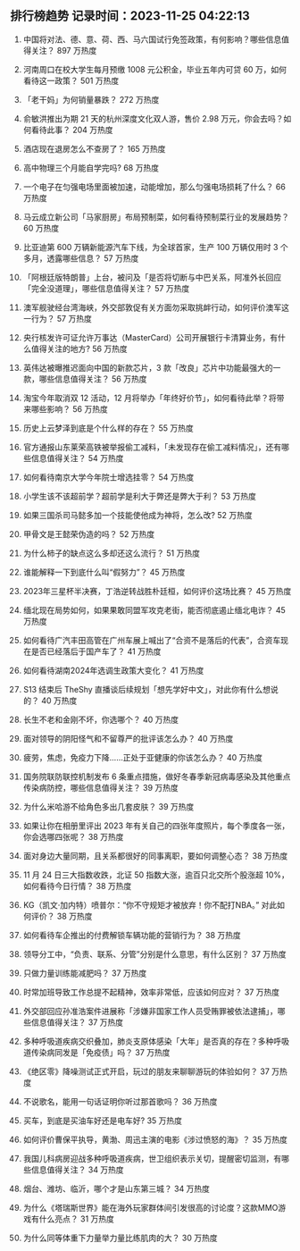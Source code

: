 
## 排行榜趋势 记录时间：2023-11-25 04:22:13
  
  1. 中国将对法、德、意、荷、西、马六国试行免签政策，有何影响？哪些信息值得关注？ 897 万热度
    
  2. 河南周口在校大学生每月预缴 1008 元公积金，毕业五年内可贷 60 万，如何看待这一政策？ 501 万热度
    
  3. 「老干妈」为何销量暴跌？ 272 万热度
    
  4. 俞敏洪推出为期 21 天的杭州深度文化双人游，售价 2.98 万元，你会去吗？如何看待此事？ 204 万热度
    
  5. 酒店现在退房怎么不查房了？ 165 万热度
    
  6. 高中物理三个月能自学完吗? 68 万热度
    
  7. 一个电子在匀强电场里面被加速，动能增加，那么匀强电场损耗了什么？ 66 万热度
    
  8. 马云成立新公司「马家厨房」布局预制菜，如何看待预制菜行业的发展趋势？ 60 万热度
    
  9. 比亚迪第 600 万辆新能源汽车下线，为全球首家，生产 100 万辆仅用时 3 个多月，透露哪些信息？ 57 万热度
    
  10. 「阿根廷版特朗普」上台，被问及「是否将切断与中巴关系，阿准外长回应「完全没道理」，哪些信息值得关注？ 57 万热度
    
  11. 澳军舰驶经台湾海峡，外交部敦促有关方面勿采取挑衅行动，如何评价澳军这一行为？ 57 万热度
    
  12. 央行核发许可证允许万事达（MasterCard）公司开展银行卡清算业务，有什么值得关注的地方? 56 万热度
    
  13. 英伟达被曝推迟面向中国的新款芯片，3 款「改良」芯片中功能最强大的一款，哪些信息值得关注？ 56 万热度
    
  14. 淘宝今年取消双 12 活动，12 月将举办「年终好价节」，如何看待此举？将带来哪些影响？ 56 万热度
    
  15. 历史上云梦泽到底是个什么样的存在？ 55 万热度
    
  16. 官方通报山东莱荣高铁被举报偷工减料，「未发现存在偷工减料情况」，还有哪些信息值得关注？ 54 万热度
    
  17. 如何看待南京大学今年院士增选挂零？ 54 万热度
    
  18. 小学生该不该超前学？超前学是利大于弊还是弊大于利？ 53 万热度
    
  19. 如果三国杀司马懿多加一个技能使他成为神将，怎么改? 52 万热度
    
  20. 甲骨文是王懿荣伪造的吗？ 52 万热度
    
  21. 为什么柿子的缺点这么多却还这么流行？ 51 万热度
    
  22. 谁能解释一下到底什么叫“假努力”？ 45 万热度
    
  23. 2023年三星杯半决赛，丁浩逆转战胜朴廷桓，如何评价这场比赛？ 45 万热度
    
  24. 缅北现在局势如何，如果果敢同盟军攻克老街，能否彻底遏止缅北电诈？ 45 万热度
    
  25. 如何看待广汽丰田高管在广州车展上喊出了“合资不是落后的代表”，合资车现在是否已经落后于国产车了？ 41 万热度
    
  26. 如何看待湖南2024年选调生政策大变化？ 41 万热度
    
  27. S13 结束后 TheShy 直播谈后续规划「想先学好中文」，对此你有什么想说的？ 40 万热度
    
  28. 长生不老和金刚不坏，你选哪个？ 40 万热度
    
  29. 面对领导的阴阳怪气和不留尊严的批评该怎么办？ 40 万热度
    
  30. 疲劳，焦虑，免疫力下降......正处于亚健康的你该怎么办？ 40 万热度
    
  31. 国务院联防联控机制发布 6 条重点措施，做好冬春季新冠病毒感染及其他重点传染病防控，哪些信息值得关注？ 39 万热度
    
  32. 为什么米哈游不给角色多出几套皮肤？ 39 万热度
    
  33. 如果让你在相册里评出 2023 年有关自己的四张年度照片，每个季度各一张，你会选哪四张呢？ 38 万热度
    
  34. 面对身边大量同期，且关系都很好的同事离职，要如何调整心态？ 38 万热度
    
  35. 11 月 24 日三大指数收跌，北证 50 指数大涨，逾百只北交所个股涨超 10%，如何看待今日行情？ 38 万热度
    
  36. KG（凯文·加内特）喷普尔：“你不守规矩才被放弃！你不配打NBA。” 对此如何评价？ 38 万热度
    
  37. 如何看待车企推出的付费解锁车辆功能的营销行为？ 38 万热度
    
  38. 领导分工中，“负责、联系、分管”分别是什么意思，有什么区别？ 37 万热度
    
  39. 只做力量训练能减肥吗？ 37 万热度
    
  40. 时常加班导致工作总提不起精神，效率非常低，应该如何应对？ 37 万热度
    
  41. 外交部回应孙准浩案件进展称「涉嫌非国家工作人员受贿罪被依法逮捕」，哪些信息值得关注？ 37 万热度
    
  42. 多种呼吸道疾病交织叠加，肺炎支原体感染「大年」是否真的存在？多种呼吸道传染病同发是「免疫债」吗？ 37 万热度
    
  43. 《绝区零》降噪测试正式开启，玩过的朋友来聊聊游玩的体验如何？ 37 万热度
    
  44. 不说歌名，能用一句话证明你听过那首歌吗？ 36 万热度
    
  45. 买车，到底是买油车好还是电车好? 35 万热度
    
  46. 如何评价曹保平执导，黄渤、周迅主演的电影《涉过愤怒的海》？ 35 万热度
    
  47. 我国儿科病房迎战多种呼吸道疾病，世卫组织表示关切，提醒密切监测，有哪些信息值得关注？ 34 万热度
    
  48. 烟台、潍坊、临沂，哪个才是山东第三城？ 34 万热度
    
  49. 为什么《塔瑞斯世界》能在海外玩家群体间引发很高的讨论度？这款MMO游戏有什么亮点？ 31 万热度
    
  50. 为什么同等体重下力量举力量比练肌肉的大？ 30 万热度
    